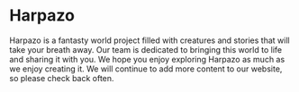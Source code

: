 
# Harpazo


Harpazo is a fantasty world project filled with creatures and stories that will take your breath away. Our team is dedicated to bringing this world to life and sharing it with you. We hope you enjoy exploring Harpazo as much as we enjoy creating it. We will continue to add more content to our website, so please check back often.

